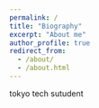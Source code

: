 ```yaml
---
permalink: /
title: "Biography"
excerpt: "About me"
author_profile: true
redirect_from: 
  - /about/
  - /about.html
---
```



tokyo tech sutudent


